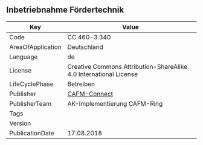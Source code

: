 ## Inbetriebnahme Fördertechnik


Key | Value |
--|--|
Code | CC.460-3.340 |  
AreaOfApplication | Deutschland |  
Language | de |  
License | Creative Commons Attribution-ShareAlike 4.0 International License |  
LifeCyclePhase | Betreiben |  
Publisher | [CAFM-Connect]() |  
PublisherTeam | AK-Implementierung CAFM-Ring |  
Tags |  |  
Version |  |  
PublicationDate | 17.08.2018 |  
